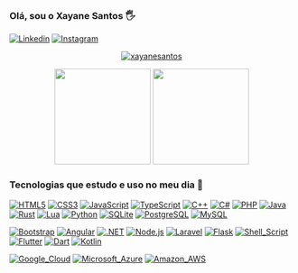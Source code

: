 ### Olá, sou o Xayane Santos 🖐️
[![Linkedin](https://img.shields.io/badge/LinkedIn-0077B5?style=for-the-badge&logo=linkedin&logoColor=white)](https://www.linkedin.com/in/xayanesouza/)
[![Instagram](https://img.shields.io/badge/Instagram-E4405F?style=for-the-badge&logo=instagram&logoColor=white)](https://www.instagram.com/xayanesouza_/)

<p align="center">
  <a href="https://github.com/ryo-ma/github-profile-trophy"><img src="https://github-profile-trophy.vercel.app/?username=leandrosroc&theme=dracula&column=7" alt="xayanesantos" /></a>
</p>

<div align="center">
  <a href="https://github.com/xayanesantos"><img height="170" src="https://github-readme-stats.vercel.app/api?username=xayanesantos&show_icons=true&theme=radical" /></a>
  <a href="https://github.com/xayanesantos"><img height="170" src="https://github-readme-stats.vercel.app/api/top-langs/?username=xayanesantos&theme=radical&layout=compact" /></a>
</div>

### Tecnologias que estudo e uso no meu dia 🚀
[![HTML5](https://img.shields.io/badge/HTML5-E34F26?style=for-the-badge&logo=html5&logoColor=white)](https://github.com/xayanesantos)
[![CSS3](https://img.shields.io/badge/CSS3-1572B6?style=for-the-badge&logo=css3&logoColor=white)](https://github.com/xayanesantos)
[![JavaScript](https://img.shields.io/badge/JavaScript-323330?style=for-the-badge&logo=javascript&logoColor=F7DF1E)](https://github.com/xayanesantos)
[![TypeScript](https://img.shields.io/badge/TypeScript-007ACC?style=for-the-badge&logo=typescript&logoColor=white)](https://github.com/xayanesantos)
[![C++](https://img.shields.io/badge/C%2B%2B-00599C?style=for-the-badge&logo=c%2B%2B&logoColor=white)](https://github.com/xayanesantos)
[![C#](https://img.shields.io/badge/C%23-239120?style=for-the-badge&logo=c-sharp&logoColor=white)](https://github.com/xayanesantos)
[![PHP](https://img.shields.io/badge/PHP-777BB4?style=for-the-badge&logo=php&logoColor=white)](https://github.com/xayanesantos)
[![Java](https://img.shields.io/badge/java-%23ED8B00.svg?style=for-the-badge&logo=java&logoColor=white)](https://github.com/xayanesantos)
[![Rust](https://img.shields.io/badge/Rust-000000?style=for-the-badge&logo=rust&logoColor=white)](https://github.com/xayanesantos)
[![Lua](https://img.shields.io/badge/Lua-2C2D72?style=for-the-badge&logo=lua&logoColor=white)](https://github.com/xayanesantos)
[![Python](https://img.shields.io/badge/Python-14354C?style=for-the-badge&logo=python&logoColor=white)](https://github.com/xayanesantos)
[![SQLite](https://img.shields.io/badge/sqlite-%2307405e.svg?style=for-the-badge&logo=sqlite&logoColor=white)](https://github.com/xayanesantos)
[![PostgreSQL](https://img.shields.io/badge/PostgreSQL-316192?style=for-the-badge&logo=postgresql&logoColor=white)](https://github.com/xayanesantos)
[![MySQL](https://img.shields.io/badge/MySQL-00000F?style=for-the-badge&logo=mysql&logoColor=white)](https://github.com/xayanesantos)

[![Bootstrap](https://img.shields.io/badge/Bootstrap-563D7C?style=for-the-badge&logo=bootstrap&logoColor=white)](https://github.com/xayanesantos)
[![Angular](https://img.shields.io/badge/Angular-DD0031?style=for-the-badge&logo=angular&logoColor=white)](https://github.com/xayanesantos)
[![.NET](https://img.shields.io/badge/.NET-5C2D91?style=for-the-badge&logo=.net&logoColor=white)](https://github.com/xayanesantos)
[![Node.js](https://img.shields.io/badge/Node.js-43853D?style=for-the-badge&logo=node.js&logoColor=white)](https://github.com/xayanesantos)
[![Laravel](https://img.shields.io/badge/Laravel-FF2D20?style=for-the-badge&logo=laravel&logoColor=white)](https://github.com/xayanesantos)
[![Flask](https://img.shields.io/badge/Flask-000000?style=for-the-badge&logo=flask&logoColor=white)](https://github.com/xayanesantos)
[![Shell_Script](https://img.shields.io/badge/Shell_Script-121011?style=for-the-badge&logo=gnu-bash&logoColor=white)](https://github.com/xayanesantos)
[![Flutter](https://img.shields.io/badge/Flutter-02569B?style=for-the-badge&logo=flutter&logoColor=white)](https://github.com/xayanesantos)
[![Dart](https://img.shields.io/badge/Dart-0175C2?style=for-the-badge&logo=dart&logoColor=white)](https://github.com/xayanesantos)
[![Kotlin](https://img.shields.io/badge/Kotlin-0095D5?&style=for-the-badge&logo=kotlin&logoColor=white)](https://github.com/xayanesantos)

[![Google_Cloud](https://img.shields.io/badge/Google_Cloud-4285F4?style=for-the-badge&logo=google-cloud&logoColor=white)](https://github.com/xayanesantos)
[![Microsoft_Azure](https://img.shields.io/badge/Microsoft_Azure-0089D6?style=for-the-badge&logo=microsoft-azure&logoColor=white)](https://github.com/xayanesantos)
[![Amazon_AWS](https://img.shields.io/badge/Amazon_AWS-232F3E?style=for-the-badge&logo=amazon-aws&logoColor=white)](https://github.com/xayanesantos)

